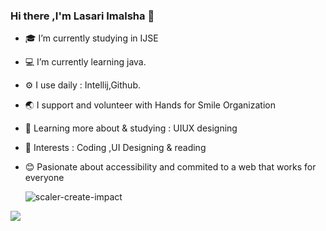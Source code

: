 ### Hi there ,I'm Lasari Imalsha 👋

- 🎓 I’m currently studying in IJSE
- 💻 I’m currently learning java.
- ⚙️ I use daily : Intellij,Github.
- 🌏 I support and volunteer with Hands for Smile Organization
- 🌱 Learning more about & studying : UIUX designing
- 💜 Interests : Coding ,UI Designing & reading
- 😊 Pasionate about accessibility and commited to a web that works for 
     everyone

     ![scaler-create-impact](https://user-images.githubusercontent.com/101311493/174026831-17c657d4-428e-45db-b1b6-1d7ae0bf4183.gif)


<img src ="https://github-readme-stats.vercel.app/api?username=LasariImalsha&&show_icons=true&title_color=ffffff&icon_color=130f40&text_color=ffffff&bg_color=535c68">
